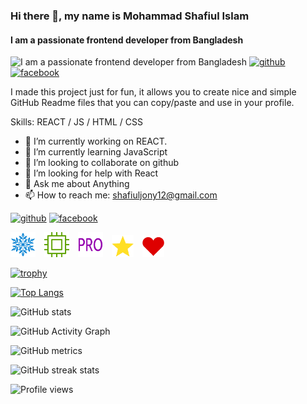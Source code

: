 ### Hi there 👋, my name is Mohammad Shafiul Islam
#### I am a passionate frontend developer from Bangladesh
![I am a passionate frontend developer from Bangladesh](https://scontent.fdac37-1.fna.fbcdn.net/v/t1.6435-9/201421526_2739195823037329_2889208556014677094_n.jpg?_nc_cat=106&ccb=1-5&_nc_sid=09cbfe&_nc_eui2=AeGew4ZFf87iqay0puWSofLdqMQc0Y3YRpmoxBzRjdhGmVGVfUmTra6iwPGMVUtdwuOE6jMxWR_0Zo6eT1fNePTF&_nc_ohc=AVaJASgRaHAAX9fx36a&_nc_ht=scontent.fdac37-1.fna&oh=00_AT8t5bjRtLYfT5k_fPEnz0DyLgYLc4ZWhaUG0mm5tOPM1w&oe=622BAB57)
[<img src='https://cdn.jsdelivr.net/npm/simple-icons@3.0.1/icons/github.svg' alt='github' height='40'>](https://github.com/shafiuljony)  [<img src='https://cdn.jsdelivr.net/npm/simple-icons@3.0.1/icons/facebook.svg' alt='facebook' height='40'>](https://www.facebook.com/shafiuljony12) 

I made this project just for fun, it allows you to create nice and simple GitHub Readme files that you can copy/paste and use in your profile.

Skills: REACT / JS / HTML / CSS

- 🔭 I’m currently working on REACT. 
- 🌱 I’m currently learning JavaScript 
- 👯 I’m looking to collaborate on github 
- 🤔 I’m looking for help with React 
- 💬 Ask me about Anything 
- 📫 How to reach me: shafiuljony12@gmail.com


[<img src='https://cdn.jsdelivr.net/npm/simple-icons@3.0.1/icons/github.svg' alt='github' height='40'>](https://github.com/shafiuljony)  [<img src='https://cdn.jsdelivr.net/npm/simple-icons@3.0.1/icons/facebook.svg' alt='facebook' height='40'>](https://www.facebook.com/shafiuljony12)  

<a href='https://archiveprogram.github.com/'><img src='https://raw.githubusercontent.com/acervenky/animated-github-badges/master/assets/acbadge.gif' width='40' height='40'></a> <a href='https://docs.github.com/en/developers'><img src='https://raw.githubusercontent.com/acervenky/animated-github-badges/master/assets/devbadge.gif' width='40' height='40'></a> <a href='https://github.com/pricing'><img src='https://raw.githubusercontent.com/acervenky/animated-github-badges/master/assets/pro.gif' width='40' height='40'></a> <a href='https://stars.github.com/'><img src='https://raw.githubusercontent.com/acervenky/animated-github-badges/master/assets/starbadge.gif' width='35' height='35'></a> <a href='https://docs.github.com/en/github/supporting-the-open-source-community-with-github-sponsors'><img src='https://raw.githubusercontent.com/acervenky/animated-github-badges/master/assets/sponsorbadge.gif' width='35' height='35'></a> 

[![trophy](https://github-profile-trophy.vercel.app/?username=shafiuljony)](https://github.com/ryo-ma/github-profile-trophy)

[![Top Langs](https://github-readme-stats.vercel.app/api/top-langs/?username=shafiuljony)](https://github.com/anuraghazra/github-readme-stats)

![GitHub stats](https://github-readme-stats.vercel.app/api?username=shafiuljony&show_icons=true&count_private=true)  

![GitHub Activity Graph](https://activity-graph.herokuapp.com/graph?username=shafiuljony)  

![GitHub metrics](https://metrics.lecoq.io/shafiuljony)  

![GitHub streak stats](https://github-readme-streak-stats.herokuapp.com/?user=shafiuljony)  

![Profile views](https://gpvc.arturio.dev/shafiuljony)  
